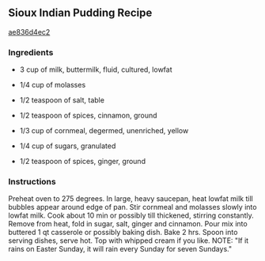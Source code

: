 ## Sioux Indian Pudding Recipe

[ae836d4ec2](http://cookeatshare.com/recipes/sioux-indian-pudding-46764)

### Ingredients

 - 3 cup of milk, buttermilk, fluid, cultured, lowfat

 - 1/4 cup of molasses

 - 1/2 teaspoon of salt, table

 - 1/2 teaspoon of spices, cinnamon, ground

 - 1/3 cup of cornmeal, degermed, unenriched, yellow

 - 1/4 cup of sugars, granulated

 - 1/2 teaspoon of spices, ginger, ground

### Instructions

Preheat oven to 275 degrees. In large, heavy saucepan, heat lowfat milk till bubbles appear around edge of pan. Stir cornmeal and molasses slowly into lowfat milk. Cook about 10 min or possibly till thickened, stirring constantly. Remove from heat, fold in sugar, salt, ginger and cinnamon. Pour mix into buttered 1 qt casserole or possibly baking dish. Bake 2 hrs. Spoon into serving dishes, serve hot. Top with whipped cream if you like. NOTE: "If it rains on Easter Sunday, it will rain every Sunday for seven Sundays."